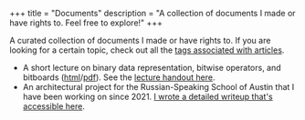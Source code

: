 +++
title = "Documents"
description = "A collection of documents I made or have rights to. Feel free to explore!"
+++

A curated collection of documents I made or have rights to. If you are looking
for a certain topic, check out all the [tags associated with articles](/tags/).

-   A short lecture on binary data representation, bitwise operators, and bitboards
    ([html](bitwise-bitboards)/[pdf](bitwise-bitboards.pdf)). See the
    [lecture handout here](bitwise-bitboards-handout.pdf).
-   An architectural project for the Russian-Speaking School of Austin that I have
    been working on since 2021.
    [I wrote a detailed writeup that's accessible here](russian-architecture).
